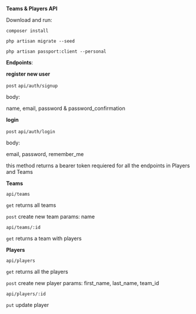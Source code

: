 **Teams & Players API**

Download and run:

`composer install`

`php artisan migrate --seed`

`php artisan passport:client --personal`


**Endpoints**:

**register new user**

`post` `api/auth/signup`

body:

name, email, password & password_confirmation

**login**

`post` `api/auth/login`

body:

email, password, remember_me

this method returns a bearer token requiered for all the endpoints in Players and Teams

**Teams**

`api/teams`

`get` returns all teams

`post` create new team params: name

`api/teams/:id`

`get` returns a team with players

**Players**

`api/players`

`get` returns all the players

`post` create new player params: first_name, last_name, team_id

`api/players/:id`

`put` update player